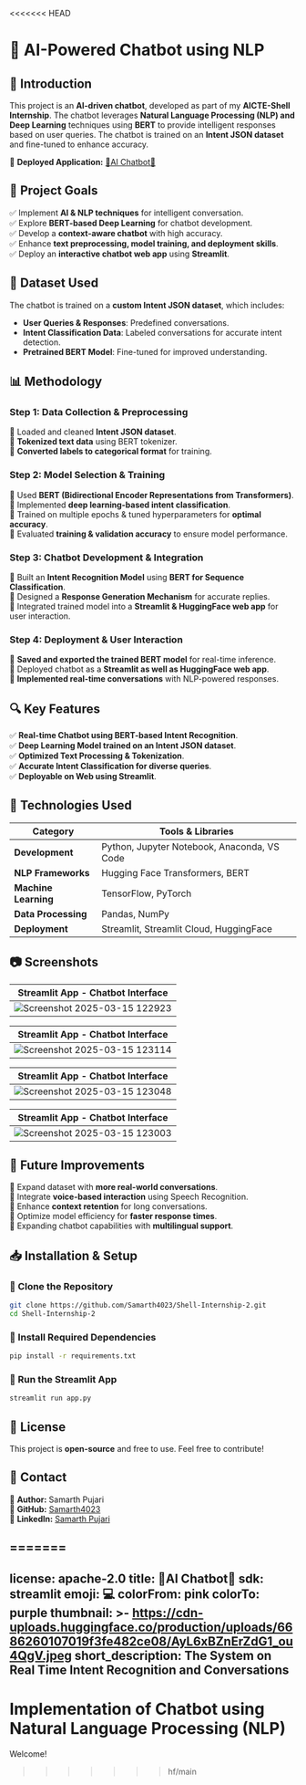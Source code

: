 <<<<<<< HEAD
# **🤖 AI-Powered Chatbot using NLP**  

## **📌 Introduction**  
This project is an **AI-driven chatbot**, developed as part of my **AICTE-Shell Internship**. The chatbot leverages **Natural Language Processing (NLP) and Deep Learning** techniques using **BERT** to provide intelligent responses based on user queries. The chatbot is trained on an **Intent JSON dataset** and fine-tuned to enhance accuracy.  

🔗 **Deployed Application:** [🧠AI Chatbot🤖](https://ai-conversation-chatbot.streamlit.app/)

## **🎯 Project Goals**  
✅ Implement **AI & NLP techniques** for intelligent conversation.  
✅ Explore **BERT-based Deep Learning** for chatbot development.  
✅ Develop a **context-aware chatbot** with high accuracy.  
✅ Enhance **text preprocessing, model training, and deployment skills**.  
✅ Deploy an **interactive chatbot web app** using **Streamlit**.  

## **📂 Dataset Used**  
The chatbot is trained on a **custom Intent JSON dataset**, which includes:  

- **User Queries & Responses**: Predefined conversations.  
- **Intent Classification Data**: Labeled conversations for accurate intent detection.  
- **Pretrained BERT Model**: Fine-tuned for improved understanding.  

## **📊 Methodology**  

### **Step 1: Data Collection & Preprocessing**  
🔹 Loaded and cleaned **Intent JSON dataset**.  
🔹 **Tokenized text data** using BERT tokenizer.  
🔹 **Converted labels to categorical format** for training.  

### **Step 2: Model Selection & Training**  
🔹 Used **BERT (Bidirectional Encoder Representations from Transformers)**.  
🔹 Implemented **deep learning-based intent classification**.  
🔹 Trained on multiple epochs & tuned hyperparameters for **optimal accuracy**.  
🔹 Evaluated **training & validation accuracy** to ensure model performance.  

### **Step 3: Chatbot Development & Integration**  
🔹 Built an **Intent Recognition Model** using **BERT for Sequence Classification**.  
🔹 Designed a **Response Generation Mechanism** for accurate replies.  
🔹 Integrated trained model into a **Streamlit & HuggingFace web app** for user interaction.  

### **Step 4: Deployment & User Interaction**  
🔹 **Saved and exported the trained BERT model** for real-time inference.  
🔹 Deployed chatbot as a **Streamlit as well as HuggingFace web app**.  
🔹 **Implemented real-time conversations** with NLP-powered responses.  

## **🔍 Key Features**  
✅ **Real-time Chatbot using BERT-based Intent Recognition**.  
✅ **Deep Learning Model trained on an Intent JSON dataset**.  
✅ **Optimized Text Processing & Tokenization**.  
✅ **Accurate Intent Classification for diverse queries**.  
✅ **Deployable on Web using Streamlit**.  

## **🚀 Technologies Used**  
| Category            | Tools & Libraries |  
|---------------------|-------------------|  
| **Development**    | Python, Jupyter Notebook, Anaconda, VS Code|  
| **NLP Frameworks** | Hugging Face Transformers, BERT |  
| **Machine Learning** | TensorFlow, PyTorch |  
| **Data Processing** | Pandas, NumPy |  
| **Deployment**     | Streamlit, Streamlit Cloud, HuggingFace |  

## **📷 Screenshots**  

| **Streamlit App - Chatbot Interface** |  
|---------------------------------------|  
|![Screenshot 2025-03-15 122923](https://github.com/user-attachments/assets/8c1efceb-3f62-4b5e-b77b-74d64e6600cb)|

| **Streamlit App - Chatbot Interface** |  
|---------------------------------------|  
|![Screenshot 2025-03-15 123114](https://github.com/user-attachments/assets/d7be631b-e5de-46cc-aba1-6dda6f85e04a)|

| **Streamlit App - Chatbot Interface** |  
|---------------------------------------|  
|![Screenshot 2025-03-15 123048](https://github.com/user-attachments/assets/d881f663-8335-4228-8c1a-564ba8652370)|

| **Streamlit App - Chatbot Interface** |  
|---------------------------------------|  
|![Screenshot 2025-03-15 123003](https://github.com/user-attachments/assets/4a78aba1-77a9-4a34-9740-9217e88518da)|

## **🎯 Future Improvements**  
🔹 Expand dataset with **more real-world conversations**.  
🔹 Integrate **voice-based interaction** using Speech Recognition.  
🔹 Enhance **context retention** for long conversations.  
🔹 Optimize model efficiency for **faster response times**.  
🔹 Expanding chatbot capabilities with **multilingual support**.

## **📥 Installation & Setup**  

### **🔹 Clone the Repository**  
```bash  
git clone https://github.com/Samarth4023/Shell-Internship-2.git
cd Shell-Internship-2
```  

### **🔹 Install Required Dependencies**  
```bash  
pip install -r requirements.txt  
```  

### **🔹 Run the Streamlit App**  
```bash  
streamlit run app.py  
```  

## **📜 License**  
This project is **open-source** and free to use. Feel free to contribute!  

## **📧 Contact**  
📌 **Author:** Samarth Pujari  
📌 **GitHub:** [Samarth4023](https://github.com/Samarth4023)  
📌 **LinkedIn:** [Samarth Pujari](https://www.linkedin.com/in/samarth-pujari-328a1326a)  

=======
---
license: apache-2.0
title: 🧠AI Chatbot🤖
sdk: streamlit
emoji: 💻
colorFrom: pink
colorTo: purple
thumbnail: >-
  https://cdn-uploads.huggingface.co/production/uploads/6686260107019f3fe482ce08/AyL6xBZnErZdG1_ou4QgV.jpeg
short_description: The System on Real Time Intent Recognition and Conversations
---
# Implementation of Chatbot using Natural Language Processing (NLP)
Welcome!
>>>>>>> hf/main
